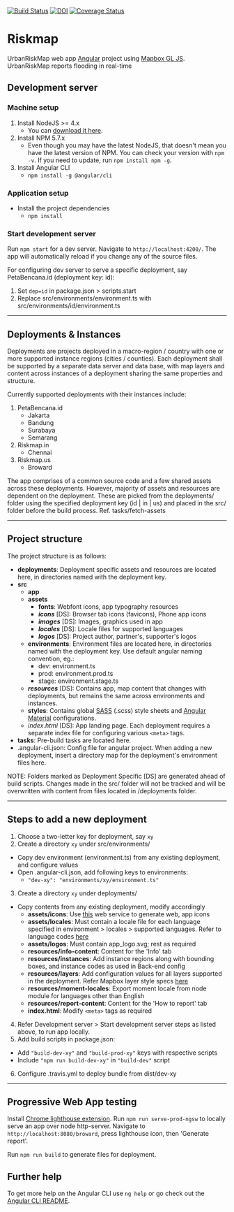 [![Build Status](https://travis-ci.org/urbanriskmap/riskmap-ng.svg?branch=dev)](https://travis-ci.org/urbanriskmap/riskmap-ng)
[![DOI](https://zenodo.org/badge/116730055.svg)](https://zenodo.org/badge/latestdoi/116730055)
[![Coverage Status](https://coveralls.io/repos/github/urbanriskmap/cognicity-server/badge.svg?branch=master)](https://coveralls.io/github/urbanriskmap/cognicity-server?branch=master)

# Riskmap
UrbanRiskMap web app [Angular](https://github.com/angular/angular-cli) project using [Mapbox GL JS](https://www.mapbox.com/mapbox-gl-js/api/). UrbanRiskMap reports flooding in real-time

## Development server

### Machine setup
1. Install NodeJS >= 4.x
    * You can [download it here](https://nodejs.org/en/).
2. Install NPM 5.7.x
    * Even though you may have the latest NodeJS, that doesn't mean you have the latest version of NPM. You can check your version with `npm -v`. If you need to update, run `npm install npm -g`.
3. Install Angular CLI
    * `npm install -g @angular/cli`

### Application setup
* Install the project dependencies
    * `npm install`

### Start development server
Run `npm start` for a dev server. Navigate to `http://localhost:4200/`. The app will automatically reload if you change any of the source files.

For configuring dev server to serve a specific deployment, say PetaBencana.id (deployment key: id):
1. Set `dep=id` in package.json > scripts.start
2. Replace src/environments/environment.ts with src/environments/id/environment.ts

___

## Deployments & Instances

Deployments are projects deployed in a macro-region / country with one or more supported instance regions (cities / counties). Each deployment shall be supported by a separate data server and data base, with map layers and content across instances of a deployment sharing the same properties and structure.

Currently supported deployments with their instances include:
1. PetaBencana.id
    * Jakarta
    * Bandung
    * Surabaya
    * Semarang
2. Riskmap.in
    * Chennai
3. Riskmap.us
    * Broward

The app comprises of a common source code and a few shared assets across these deployments. However, majority of assets and resources are dependent on the deployment. These are picked from the deployments/ folder using the specified deployment key (id | in | us) and placed in the src/ folder before the build process. Ref. tasks/fetch-assets

___

## Project structure

The project structure is as follows:
- **deployments**: Deployment specific assets and resources are located here, in directories named with the deployment key.
- **src**
  * **app**
  * **assets**
    * **fonts**: Webfont icons, app typography resources
    * ***icons*** [DS]: Browser tab icons (favicons), Phone app icons
    * ***images*** [DS]: Images, graphics used in app
    * ***locales*** [DS]: Locale files for supported languages
    * ***logos*** [DS]: Project author, partner's, supporter's logos
  * **environments**: Environment files are located here, in directories named with the deployment key. Use default angular naming convention, eg.:
    * dev: environment.ts
    * prod: environment.prod.ts
    * stage: environment.stage.ts
  * ***resources*** [DS]: Contains app, map content that changes with deployments, but remains the same across environments and instances.
  * **styles**: Contains global [SASS](https://sass-lang.com/) (.scss) style sheets and [Angular Material](https://material.angular.io/) configurations.
  * *index.html* [DS]: App landing page. Each deployment requires a separate index file for configuring various `<meta>` tags.
- **tasks**: Pre-build tasks are located here.
- .angular-cli.json: Config file for angular project. When adding a new deployment, insert a directory map for the deployment's environment files here.

NOTE: Folders marked as Deployment Specific [DS] are generated ahead of build scripts. Changes made in the src/ folder will not be tracked and will be overwritten with content from files located in /deployments folder.

___

## Steps to add a new deployment

1. Choose a two-letter key for deployment, say `xy`
2. Create a directory `xy` under src/environments/
  * Copy dev environment (environment.ts) from any existing deployment, and configure values
  * Open .angular-cli.json, add following keys to environments:
    * `"dev-xy": "environments/xy/environment.ts"`
3. Create a directory `xy` under deployments/
  * Copy contents from any existing deployment, modify accordingly
    * **assets/icons**: Use [this](https://realfavicongenerator.net/) web service to generate web, app icons
    * **assets/locales**: Must contain a locale file for each language specified in environment > locales > supported languages. Refer to language codes [here](https://momentjs.com/)
    * **assets/logos**: Must contain app_logo.svg; rest as required
    * **resources/info-content**: Content for the 'Info' tab
    * **resources/instances**: Add instance regions along with bounding boxes, and instance codes as used in Back-end config
    * **resources/layers**: Add configuration values for all layers supported in the deployment. Refer Mapbox layer style specs [here](https://www.mapbox.com/mapbox-gl-js/style-spec/#layers)
    * **resources/moment-locales**: Export moment locale from node module for languages other than English
    * **resources/report-content**: Content for the 'How to report' tab
    * **index.html**: Modify `<meta>` tags as required
4. Refer Development server > Start development server steps as listed above, to run app locally.
5. Add build scripts in package.json:
  * Add `"build-dev-xy"` and `"build-prod-xy"` keys with respective scripts
  * Include `"npm run build-dev-xy"` in `"build-dev"` script
6. Configure .travis.yml to deploy bundle from dist/dev-xy

___

## Progressive Web App testing

Install [Chrome lighthouse extension](https://chrome.google.com/webstore/detail/lighthouse/blipmdconlkpinefehnmjammfjpmpbjk?hl=en).
Run `npm run serve-prod-ngsw` to locally serve an app over node http-server.
Navigate to `http://localhost:8080/broward`, press lighthouse icon, then 'Generate report'.

Run `npm run build` to generate files for deployment.

## Further help

To get more help on the Angular CLI use `ng help` or go check out the [Angular CLI README](https://github.com/angular/angular-cli/blob/master/README.md).
